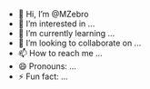 - 👋 Hi, I’m @MZebro
- 👀 I’m interested in ...
- 🌱 I’m currently learning ...
- 💞️ I’m looking to collaborate on ...
- 📫 How to reach me ...
- 😄 Pronouns: ...
- ⚡ Fun fact: ...

<!---
MZebro/MZebro is a ✨ special ✨ repository because its `README.md` (this file) appears on your GitHub profile.
You can click the Preview link to take a look at your changes.
--->
